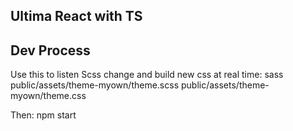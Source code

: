 ## Ultima React with TS


## Dev Process

Use this to listen Scss change and build new css at real time: sass public/assets/theme-myown/theme.scss public/assets/theme-myown/theme.css

Then: npm start
